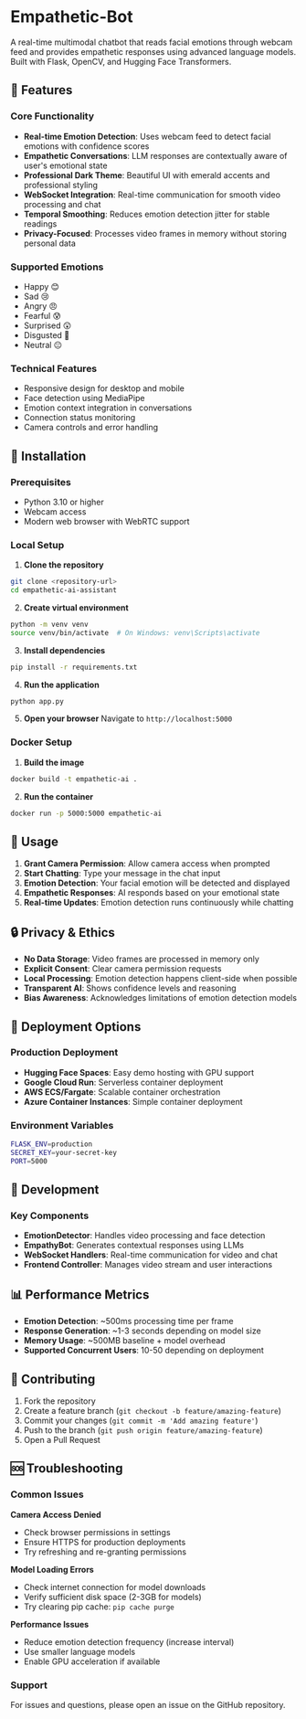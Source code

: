 # Empathetic-Bot

A real-time multimodal chatbot that reads facial emotions through webcam feed and provides empathetic responses using advanced language models. Built with Flask, OpenCV, and Hugging Face Transformers.

## 🚀 Features

### Core Functionality
- **Real-time Emotion Detection**: Uses webcam feed to detect facial emotions with confidence scores
- **Empathetic Conversations**: LLM responses are contextually aware of user's emotional state
- **Professional Dark Theme**: Beautiful UI with emerald accents and professional styling
- **WebSocket Integration**: Real-time communication for smooth video processing and chat
- **Temporal Smoothing**: Reduces emotion detection jitter for stable readings
- **Privacy-Focused**: Processes video frames in memory without storing personal data

### Supported Emotions
- Happy 😊
- Sad 😢  
- Angry 😠
- Fearful 😰
- Surprised 😲
- Disgusted 🤢
- Neutral 😐

### Technical Features
- Responsive design for desktop and mobile
- Face detection using MediaPipe
- Emotion context integration in conversations
- Connection status monitoring
- Camera controls and error handling

## 🔧 Installation

### Prerequisites
- Python 3.10 or higher
- Webcam access
- Modern web browser with WebRTC support

### Local Setup

1. **Clone the repository**
```bash
git clone <repository-url>
cd empathetic-ai-assistant
```

2. **Create virtual environment**
```bash
python -m venv venv
source venv/bin/activate  # On Windows: venv\Scripts\activate
```

3. **Install dependencies**
```bash
pip install -r requirements.txt
```

4. **Run the application**
```bash
python app.py
```

5. **Open your browser**
Navigate to `http://localhost:5000`

### Docker Setup

1. **Build the image**
```bash
docker build -t empathetic-ai .
```

2. **Run the container**
```bash
docker run -p 5000:5000 empathetic-ai
```

## 📱 Usage

1. **Grant Camera Permission**: Allow camera access when prompted
2. **Start Chatting**: Type your message in the chat input
3. **Emotion Detection**: Your facial emotion will be detected and displayed
4. **Empathetic Responses**: AI responds based on your emotional state
5. **Real-time Updates**: Emotion detection runs continuously while chatting


## 🔒 Privacy & Ethics

- **No Data Storage**: Video frames are processed in memory only
- **Explicit Consent**: Clear camera permission requests
- **Local Processing**: Emotion detection happens client-side when possible
- **Transparent AI**: Shows confidence levels and reasoning
- **Bias Awareness**: Acknowledges limitations of emotion detection models

## 🚀 Deployment Options

### Production Deployment
- **Hugging Face Spaces**: Easy demo hosting with GPU support
- **Google Cloud Run**: Serverless container deployment
- **AWS ECS/Fargate**: Scalable container orchestration
- **Azure Container Instances**: Simple container deployment

### Environment Variables
```bash
FLASK_ENV=production
SECRET_KEY=your-secret-key
PORT=5000
```

## 🧪 Development


### Key Components
- **EmotionDetector**: Handles video processing and face detection
- **EmpathyBot**: Generates contextual responses using LLMs
- **WebSocket Handlers**: Real-time communication for video and chat
- **Frontend Controller**: Manages video stream and user interactions

## 📊 Performance Metrics

- **Emotion Detection**: ~500ms processing time per frame
- **Response Generation**: ~1-3 seconds depending on model size
- **Memory Usage**: ~500MB baseline + model overhead
- **Supported Concurrent Users**: 10-50 depending on deployment

## 🤝 Contributing

1. Fork the repository
2. Create a feature branch (`git checkout -b feature/amazing-feature`)
3. Commit your changes (`git commit -m 'Add amazing feature'`)
4. Push to the branch (`git push origin feature/amazing-feature`)
5. Open a Pull Request


## 🆘 Troubleshooting

### Common Issues

**Camera Access Denied**
- Check browser permissions in settings
- Ensure HTTPS for production deployments
- Try refreshing and re-granting permissions

**Model Loading Errors**
- Check internet connection for model downloads
- Verify sufficient disk space (2-3GB for models)
- Try clearing pip cache: `pip cache purge`

**Performance Issues**
- Reduce emotion detection frequency (increase interval)
- Use smaller language models
- Enable GPU acceleration if available

### Support
For issues and questions, please open an issue on the GitHub repository.
